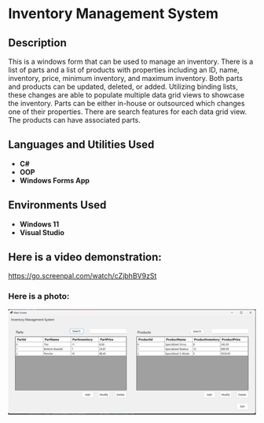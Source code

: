 <h1>Inventory Management System</h1>


<h2>Description</h2>
This is a windows form that can be used to manage an inventory. There is a list of parts and a list of products with properties including an ID, name, inventory, price, minimum inventory, and maximum inventory. Both parts and products can be updated, deleted, or added. Utilizing binding lists, these changes are able to populate multiple data grid views to showcase the inventory. Parts can be either in-house or outsourced which changes one of their properties. There are search features for each data grid view. The products can have associated parts. 
<br />


<h2>Languages and Utilities Used</h2>

- <b>C#</b> 
- <b>OOP</b>
- <b>Windows Forms App</b>

<h2>Environments Used </h2>

- <b>Windows 11</b>
- <b>Visual Studio</b>

<h2>Here is a video demonstration:</h2>

https://go.screenpal.com/watch/cZjbhBV9zSt

<h3>Here is a photo:</h3>

![InventoryManagementSystem](https://github.com/NoahDBaldwin/InventoryManagementSystem/blob/main/inventorypic.png)
